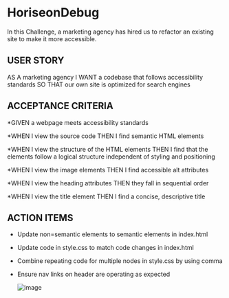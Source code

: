 # HoriseonDebug
In this Challenge, a marketing agency has hired us to refactor an existing site to make it more accessible.

## USER STORY

AS A marketing agency
I WANT a codebase that follows accessibility standards
SO THAT our own site is optimized for search engines

## ACCEPTANCE CRITERIA

*GIVEN a webpage meets accessibility standards

*WHEN I view the source code
 THEN I find semantic HTML elements

*WHEN I view the structure of the HTML elements
 THEN I find that the elements follow a logical structure independent of styling and positioning

*WHEN I view the image elements
 THEN I find accessible alt attributes

*WHEN I view the heading attributes
 THEN they fall in sequential order

*WHEN I view the title element
 THEN I find a concise, descriptive title

 ## ACTION ITEMS

* Update non=semantic elements to semantic elements in index.html

* Update code in style.css to match code changes in index.html

* Combine repeating code for multiple nodes in style.css by using comma

* Ensure nav links on header are operating as expected

  ![image](https://github.com/juliannejoi/HoriseonDebug/assets/118871549/0cf03405-80d9-4fa8-95be-99fe2b72ea8c)

